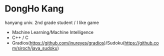 DongHo Kang
=============

hanyang univ. 2nd grade student / I like game
 * Machine Learning/Machine Intelligence
 * C++ / C
 * Gradios(https://github.com/inureyes/gradios)/Sudoku(https://github.com/siroch/java_sudoku)
